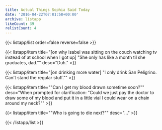 ```yaml
---
title: Actual Things Sophia Said Today
date: '2016-04-22T07:01:58+00:00'
archive: listapp
likeCount: 39
relistCount: 4
---
```



{{< listapp/list order=false reverse=false >}}

   {{< listapp/item title="[on why Isabel was sitting on the couch watching tv instead of at school when I got up] \"She only has like a month til she graduates, dad.\""
      desc="Duh." >}}

   {{< listapp/item title="[on drinking more water] \"I only drink San Peligrino. Can't stand the regular stuff.\"" >}}

   {{< listapp/item title="\"Can I get my blood drawn sometime soon?\""
      desc="When prompted for clarification: \"Could we just pay the doctor to draw some of my blood and put it in a little vial I could wear on a chain around my neck?\"" >}}

   {{< listapp/item title="\"Who is going to die next?\""
      desc="..." >}}

{{< /listapp/list >}}
